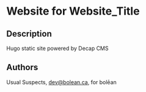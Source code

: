 # Website for Website_Title #

## Description ##

Hugo static site powered by Decap CMS

## Authors ##

Usual Suspects, dev@bolean.ca, for bolēan